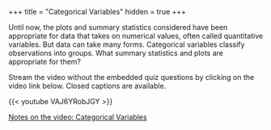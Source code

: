+++
title = "Categorical Variables"
hidden = true
+++

Until now, the plots and summary statistics considered have been appropriate for data that takes on numerical values, often called quantitative variables.  But data can take many forms.  Categorical variables classify observations into groups.  What summary statistics and plots are appropriate for them?

Stream the video without the embedded quiz questions by clicking on the video link below. Closed captions are available.

{{< youtube VAJ6YRobJGY >}}

[Notes on the video: Categorical Variables](../1-5-Categorical-Variables.pdf)